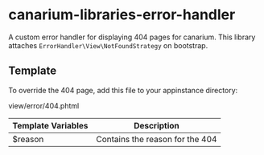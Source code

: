 # canarium-libraries-error-handler

A custom error handler for displaying 404 pages for canarium. This library attaches `ErrorHandler\View\NotFoundStrategy` on bootstrap.

## Template

 To override the 404 page, add this file to your appinstance directory:

view/error/404.phtml

Template Variables | Description
------------------ | -------------
$reason | Contains the reason for the 404
